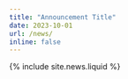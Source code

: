 ```yaml
---
title: "Announcement Title"
date: 2023-10-01
url: /news/
inline: false
---
```

{% include site.news.liquid %}

